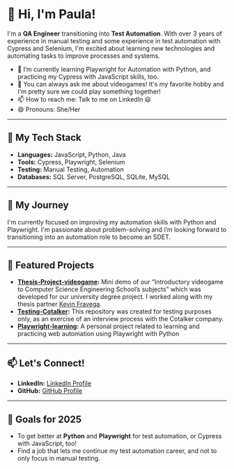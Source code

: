# 👋 Hi, I'm Paula!

I'm a **QA Engineer** transitioning into **Test Automation**. With over 3 years of experience in manual testing and some experience in test automation with Cypress and Selenium, I'm excited about learning new technologies and automating tasks to improve processes and systems.

- 🌱 I’m currently learning Playwright for Automation with Python, and practicing my Cypress with JavaScript skills, too.
- 💬 You can always ask me about videogames! It's my favorite hobby and I'm pretty sure we could play something together!
- 📫 How to reach me: Talk to me on LinkedIn 😃
- 😄 Pronouns: She/Her

---

## 🚀 My Tech Stack

- **Languages:** JavaScript, Python, Java
- **Tools:** Cypress, Playwright, Selenium
- **Testing:** Manual Testing, Automation
- **Databases:** SQL Server, PostgreSQL, SQLite, MySQL

---

## 💼 My Journey

I'm currently focused on improving my automation skills with Python and Playwright. I'm passionate about problem-solving and I’m looking forward to transitioning into an automation role to become an SDET.

---

## 🌟 Featured Projects

- **[Thesis-Project-videogame](https://github.com/paupizaru/Thesis-Project-videogame):** Mini demo of our “Introductory videogame to Computer Science Engineering School’s subjects” which was developed for our university degree project. I worked along with my thesis partner [Kevin Fravega](https://github.com/kfrst).
- **[Testing-Cotalker](https://github.com/paupizaru/Testing-Cotalker):** This repository was created for testing purposes only, as an exercise of an interview process with the Cotalker company.
- **[Playwright-learning](https://github.com/paupizaru/Playwright-learning):** A personal project related to learning and practicing web automation using Playwright with Python

---

## 📫 Let's Connect!

- **LinkedIn:** [LinkedIn Profile](https://www.linkedin.com/in/paulapr/)
- **GitHub:** [GitHub Profile](https://github.com/paupizaru)

---

## 🎯 Goals for 2025

- To get better at **Python** and **Playwright** for test automation, or Cypress with JavaScript, too!
- Find a job that lets me continue my test automation career, and not to only focus in manual testing.
